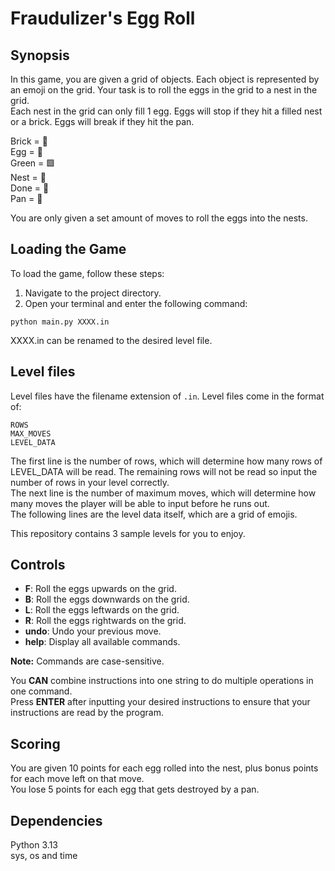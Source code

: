 # Fraudulizer's Egg Roll

## Synopsis
In this game, you are given a grid of objects. Each object is represented by an emoji on the grid. Your task is to roll the eggs in the grid to a nest in the grid.  
Each nest in the grid can only fill 1 egg. Eggs will stop if they hit a filled nest or a brick. Eggs will break if they hit the pan.  

Brick = 🧱  
Egg = 🥚  
Green = 🟩  
Nest = 🪹  
Done = 🪺  
Pan = 🍳  

You are only given a set amount of moves to roll the eggs into the nests.

## Loading the Game
To load the game, follow these steps:
1. Navigate to the project directory.
2. Open your terminal and enter the following command:
```
python main.py XXXX.in
```
XXXX.in can be renamed to the desired level file.

## Level files
Level files have the filename extension of `.in`. Level files come in the format of:  
```
ROWS
MAX_MOVES
LEVEL_DATA
```
The first line is the number of rows, which will determine how many rows of LEVEL_DATA will be read. The remaining rows will not be read so input the number of rows in your level correctly.  
The next line is the number of maximum moves, which will determine how many moves the player will be able to input before he runs out.  
The following lines are the level data itself, which are a grid of emojis.  

This repository contains 3 sample levels for you to enjoy.

## Controls
- **F**: Roll the eggs upwards on the grid.
- **B**: Roll the eggs downwards on the grid.
- **L**: Roll the eggs leftwards on the grid.
- **R**: Roll the eggs rightwards on the grid.
- **undo**: Undo your previous move.
- **help**: Display all available commands.

**Note:** Commands are case-sensitive.

You **CAN** combine instructions into one string to do multiple operations in one command.  
Press **ENTER** after inputting your desired instructions to ensure that your instructions are read by the program.

## Scoring
You are given 10 points for each egg rolled into the nest, plus bonus points for each move left on that move.  
You lose 5 points for each egg that gets destroyed by a pan.

## Dependencies
Python 3.13  
sys, os and time